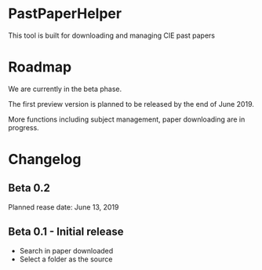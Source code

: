 # PastPaperHelper
This tool is built for downloading and managing CIE past papers

# Roadmap
We are currently in the beta phase.

The first preview version is planned to be released by the end of June 2019.

More functions including subject management, paper downloading are in progress.


# Changelog

## Beta 0.2

Planned rease date: June 13, 2019

## Beta 0.1 - Initial release
- Search in paper downloaded
- Select a folder as the source